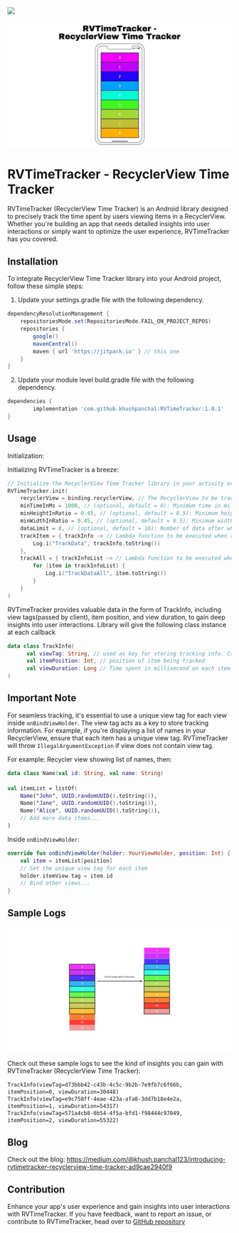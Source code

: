 [![](https://jitpack.io/v/khushpanchal/RVTimeTracker.svg)](https://jitpack.io/#khushpanchal/RVTimeTracker)

<img src=https://github.com/khushpanchal/RVTimeTracker/blob/master/assets/RVTimeTracker.jpg >

# RVTimeTracker -  RecyclerView Time Tracker

RVTimeTracker (RecyclerView Time Tracker) is an Android library designed to precisely track the time spent by users viewing items in a RecyclerView. Whether you're building an app that needs detailed insights into user interactions or simply want to optimize the user experience, RVTimeTracker has you covered.

## Installation

To integrate RecyclerView Time Tracker library into your Android project, follow these simple steps:

1. Update your settings.gradle file with the following dependency.
   
```Groovy
dependencyResolutionManagement {
    repositoriesMode.set(RepositoriesMode.FAIL_ON_PROJECT_REPOS)
    repositories {
        google()
        mavenCentral()
        maven { url 'https://jitpack.io' } // this one
    }
}
```

2. Update your module level build.gradle file with the following dependency.
   
```Groovy
dependencies {
        implementation 'com.github.khushpanchal:RVTimeTracker:1.0.1'
}
```

## Usage

Initialization:

Initializing RVTimeTracker is a breeze:

```Kotlin
// Initialize the RecyclerView Time Tracker library in your activity or fragment
RVTimeTracker.init(
    recyclerView = binding.recyclerView, // The RecyclerView to be tracked for item view times.
    minTimeInMs = 1000, // (optional, default = 0): Minimum time in milliseconds a view needs to be visible to be tracked. Value should be greater than 0
    minHeightInRatio = 0.45, // (optional, default = 0.5): Minimum height ratio a view should have to be tracked. Value should be between 0 and 1
    minWidthInRatio = 0.45, // (optional, default = 0.5): Minimum width ratio a view should have to be tracked. Value should be between 0 and 1
    dataLimit = 8, // (optional, default = 10): Number of data after which "trackAll" lambda block will be invoked with the list of tracked data.
    trackItem = { trackInfo -> // Lambda function to be executed when any item moves out of the visible screen. (Contain TrackInfo)
        Log.i("TrackData", trackInfo.toString())
    },
    trackAll = { trackInfoList -> // Lambda function to be executed when the dataLimit is reached or after onStop lifecycle method of the RecyclerView context is called. (Contains List<TrackInfo>)
        for (item in trackInfoList) {
            Log.i("TrackDataAll", item.toString())
        }
    }
)
```

RVTimeTracker provides valuable data in the form of TrackInfo, including view tags(passed by client), item position, and view duration, to gain deep insights into user interactions.
Library will give the following class instance at each callback

```Kotlin
data class TrackInfo(
      val viewTag: String, // used as key for storing tracking info. Can be used to pass meta data that can be retired at client side
      val itemPosition: Int, // position of item being tracked
      val viewDuration: Long // Time spent in millisecond on each item being tracked
)
```

## Important Note

For seamless tracking, it's essential to use a unique view tag for each view inside `onBindViewHolder`. The view tag acts as a key to store tracking information. For example, if you're displaying a list of names in your RecyclerView, ensure that each item has a unique view tag. RVTimeTracker will throw `IllegalArgumentException` if view does not contain view tag.

For example: Recycler view showing list of names, then:

```Kotlin
data class Name(val id: String, val name: String)

val itemList = listOf(
    Name("John", UUID.randomUUID().toString()),
    Name("Jane", UUID.randomUUID().toString()),
    Name("Alice", UUID.randomUUID().toString()),
    // Add more data items...
)
```

Inside `onBindViewHolder`:

```Kotlin
override fun onBindViewHolder(holder: YourViewHolder, position: Int) {
    val item = itemList[position]
    // Set the unique view tag for each item
    holder.itemView.tag = item.id
    // Bind other views...
}
```

## Sample Logs

<img src=https://github.com/khushpanchal/RVTimeTracker/blob/master/assets/RVTimeTracker_Visual.jpg >

Check out these sample logs to see the kind of insights you can gain with RVTimeTracker (RecyclerView Time Tracker):

```
TrackInfo(viewTag=d73bbb42-c43b-4c5c-9b2b-7e9fb7c6f66b, itemPosition=0, viewDuration=30448)
TrackInfo(viewTag=e9c758ff-4eae-423a-afa0-3dd7b18e4e2a, itemPosition=1, viewDuration=54317)
TrackInfo(viewTag=571a4cb8-0b54-4f5a-bfd1-f98444c97049, itemPosition=2, viewDuration=55322)
```

## Blog

Check out the blog: https://medium.com/@khush.panchal123/introducing-rvtimetracker-recyclerview-time-tracker-ad9cae2940f9

## Contribution

Enhance your app's user experience and gain insights into user interactions with RVTimeTracker.
If you have feedback, want to report an issue, or contribute to RVTimeTracker, head over to [GitHub repository](https://github.com/khushpanchal/RecyclerViewTracking/)


